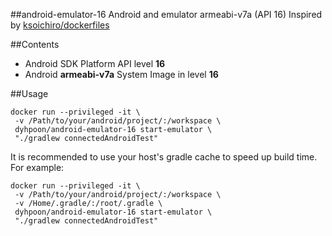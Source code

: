 ##android-emulator-16
Android and emulator armeabi-v7a (API 16)
Inspired by [ksoichiro/dockerfiles](https://github.com/ksoichiro/dockerfiles/tree/master/android-emulator)

##Contents
* Android SDK Platform API level **16**
* Android **armeabi-v7a** System Image in level **16**

##Usage
```
docker run --privileged -it \
 -v /Path/to/your/android/project/:/workspace \
 dyhpoon/android-emulator-16 start-emulator \
 "./gradlew connectedAndroidTest"
```

It is recommended to use your host's gradle cache to speed up build time. For example:

```
docker run --privileged -it \
 -v /Path/to/your/android/project/:/workspace \
 -v /Home/.gradle/:/root/.gradle \
 dyhpoon/android-emulator-16 start-emulator \
 "./gradlew connectedAndroidTest"
```
